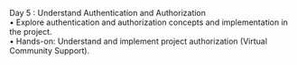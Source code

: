 Day 5 : Understand Authentication and Authorization<br>
    • Explore authentication and authorization concepts and implementation in the project.<br>
    • Hands-on: Understand and implement project authorization (Virtual Community Support).

